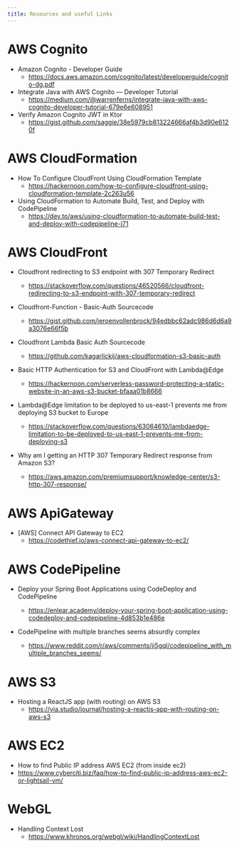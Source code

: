 ```yaml
---
title: Resources and useful Links
---
```


# AWS Cognito

- Amazon Cognito - Developer Guide
  - https://docs.aws.amazon.com/cognito/latest/developerguide/cognito-dg.pdf
- Integrate Java with AWS Cognito — Developer Tutorial
  - https://medium.com/@warrenferns/integrate-java-with-aws-cognito-developer-tutorial-679e6e608951
- Verify Amazon Cognito JWT in Ktor
  - https://gist.github.com/saggie/38e5979cb813224666af4b3d90e6120f

# AWS CloudFormation

- How To Configure CloudFront Using CloudFormation Template
  - https://hackernoon.com/how-to-configure-cloudfront-using-cloudformation-template-2c263u56
- Using CloudFormation to Automate Build, Test, and Deploy with CodePipeline
  - https://dev.to/aws/using-cloudformation-to-automate-build-test-and-deploy-with-codepipeline-l71

# AWS CloudFront

- Cloudfront redirecting to S3 endpoint with 307 Temporary Redirect
  - https://stackoverflow.com/questions/46520566/cloudfront-redirecting-to-s3-endpoint-with-307-temporary-redirect
- Cloudfront-Function - Basic-Auth Sourcecode
  - https://gist.github.com/jeroenvollenbrock/94edbbc62adc986d6d6a9a3076e66f5b
- Cloudfront Lambda Basic Auth Sourcecode
  - https://github.com/kagarlickij/aws-cloudformation-s3-basic-auth
- Basic HTTP Authentication for S3 and CloudFront with Lambda@Edge
  - https://hackernoon.com/serverless-password-protecting-a-static-website-in-an-aws-s3-bucket-bfaaa01b8666

- Lambda@Edge limitation to be deployed to us-east-1 prevents me from deploying S3 bucket to Europe
  - https://stackoverflow.com/questions/63064610/lambdaedge-limitation-to-be-deployed-to-us-east-1-prevents-me-from-deploying-s3
- Why am I getting an HTTP 307 Temporary Redirect response from Amazon S3?
  - https://aws.amazon.com/premiumsupport/knowledge-center/s3-http-307-response/

# AWS ApiGateway

- [AWS] Connect API Gateway to EC2
  - https://codethief.io/aws-connect-api-gateway-to-ec2/

# AWS CodePipeline

- Deploy your Spring Boot Applications using CodeDeploy and CodePipeline
  - https://enlear.academy/deploy-your-spring-boot-application-using-codedeploy-and-codepipeline-4d853b1e486e

- CodePipeline with multiple branches seems absurdly complex
  - https://www.reddit.com/r/aws/comments/ji5gql/codepipeline_with_multiple_branches_seems/

# AWS S3

- Hosting a ReactJS app (with routing) on AWS S3
  - https://via.studio/journal/hosting-a-reactjs-app-with-routing-on-aws-s3

# AWS EC2

-  How to find Public IP address AWS EC2 (from inside ec2)
  - https://www.cyberciti.biz/faq/how-to-find-public-ip-address-aws-ec2-or-lightsail-vm/

# WebGL

- Handling Context Lost
  - https://www.khronos.org/webgl/wiki/HandlingContextLost